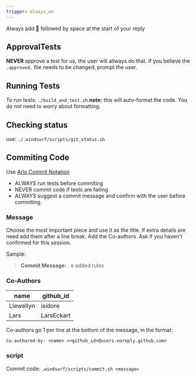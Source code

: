 ```yaml
---
trigger: always_on
---
```


Always add 🧩 followed by space at the start of your reply

## ApprovalTests

**NEVER** approve a test for us, the user will allways do that. If you believe the `.approved.` file needs to be changed, prompt the user.


## Running Tests

To run tests: `./build_and_test.sh`
**note:** this will auto-format the code.
You do not need to worry about formatting.

## Checking status
use: `./.windsurf/scripts/git_status.sh`


## Commiting Code
Use [Arlo Commit Notation](../ArloCommitNotation.process.md)
* ALWAYS run tests before commiting
* NEVER commit code if tests are failing
* ALWAYS suggest a commit message and confirm with the user before commiting.


### Message
Choose the most important piece and use it as the title.
If extra details are need add them after a line break.
Add the Co-authors. Ask if you haven't confirmed for this session.

Sample:

> **Commit Message:** . e added rules
 

### Co-Authors

| name | github_id |
|---- | ---- |
| Llewellyn | isidore |
| Lars | LarsEckart | 

Co-authors go 1 per line at the bottom of the message, 
in the format:
``` 
Co-authored-by: <name> <<github_id>@users.noreply.github.com>
```
### script

Commit code: `.windsurf/scripts/commit.sh <message>`